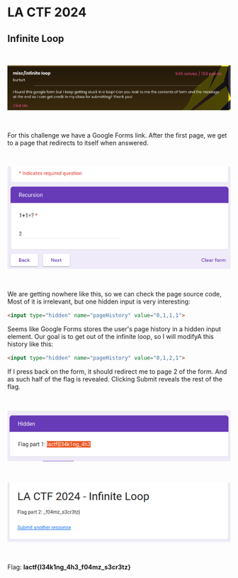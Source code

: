 # LA CTF 2024

## Infinite Loop

<br/>

![challenge info](InfiniteLoop.png)

<br/>

For this challenge we have a Google Forms link. After the first page, we get to a page that redirects to itself when answered.

<br/>

![challenge info](MainPage.png)

<br/>

We are getting nowhere like this, so we can check the page source code, Most of it is irrelevant, but one hidden input is very interesting:

```html
<input type="hidden" name="pageHistory" value="0,1,1,1">
```

Seems like Google Forms stores the user's page history in a hidden input element. Our goal is to get out of the infinite loop, so I will modifyA this history like this:

```html
<input type="hidden" name="pageHistory" value="0,1,2,1">
```

If I press back on the form, it should redirect me to page 2 of the form. And as such half of the flag is revealed. Clicking Submit reveals the rest of the flag.

<br/>

![flag1](FlagPart1.png)

<br/>

![flag2](FlagPart2.png)

<br/>

Flag: **lactf{l34k1ng_4h3_f04mz_s3cr3tz}**
